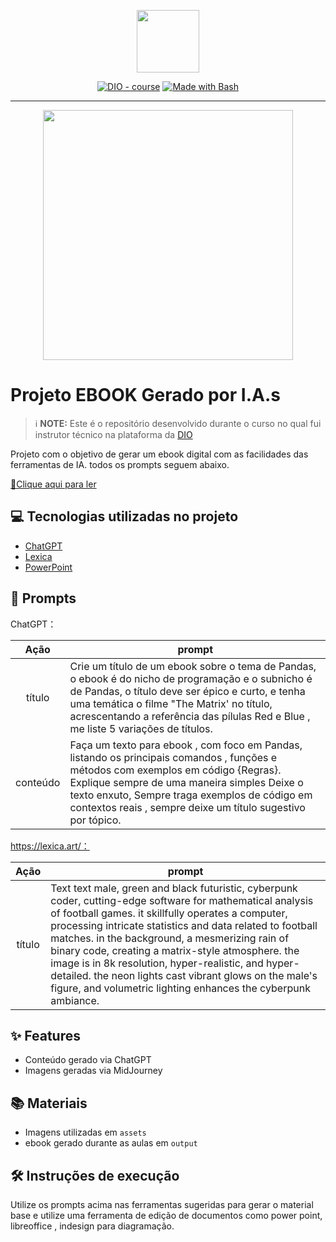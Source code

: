 <p align="center">
    <img width="100" src=".github/assets/banner.png">
</p>


<p align="center">
<a href="https://dio.me/"><img src="https://img.shields.io/badge/DIO-Course-28DA77?logo=youtube" alt="DIO - course"></a>
<a href="https://www.gnu.org/software/bash/" title="Go to Bash homepage"><img src="https://img.shields.io/badge/Prompt-Project-blue?logo=gnu-bash&amp;logoColor=white" alt="Made with Bash"></a></p>

-------


<p align="center">
<img 
    src="./assets/cover.jpeg"
    width="400"  
/>
</p>

# Projeto EBOOK Gerado por I.A.s


 > ℹ️ **NOTE:** Este é o repositório desenvolvido durante o curso no qual fui instrutor técnico na plataforma da [DIO](https://dio.me)

Projeto com o objetivo de gerar um ebook digital com as facilidades das ferramentas de IA. todos os prompts
seguem abaixo.

<a href="https://github.com/felipeAguiarCode/prompts-recipe-to-create-a-ebook/blob/main/output/ebook%20-%20css%20jedi%20output.pdf" title="View PDF now"> 📕Clique aqui para ler</a>

## 💻 Tecnologias utilizadas no projeto

- [ChatGPT](https://chat.openai.com/) 
- [Lexica](https://www.https:lexica.art/)
- [PowerPoint](https://www.microsoft.com/en/microsoft-365/powerpoint)

## 🧠 Prompts


ChatGPT：

|   Ação   | prompt                                                                                                                                                                                                                                                                         |
| :------: | ------------------------------------------------------------------------------------------------------------------------------------------------------------------------------------------------------------------------------------------------------------------------------ |
|  título  | Crie um título de um ebook sobre o tema de Pandas, o ebook é do nicho de programação e o subnicho é de Pandas, o título deve ser épico e curto, e tenha uma temática o filme "The Matrix' no título, acrescentando a referência das pílulas Red e Blue , me liste 5 variações de títulos.|
| conteúdo | Faça um texto para ebook , com foco em Pandas, listando os principais comandos , funções e métodos com exemplos em código {Regras}.  Explique sempre de uma maneira simples Deixe o texto enxuto, Sempre traga exemplos de código em contextos reais , sempre deixe um título sugestivo por tópico. |


https://lexica.art/：

|  Ação  | prompt                                                                                 |
| :----: | -------------------------------------------------------------------------------------- |
| título | Text text male, green and black futuristic, cyberpunk coder, cutting-edge software for mathematical analysis of football games. it skillfully operates a computer, processing intricate statistics and data related to football matches. in the background, a mesmerizing rain of binary code, creating a matrix-style atmosphere. the image is in 8k resolution, hyper-realistic, and hyper-detailed. the neon lights cast vibrant glows on the male's figure, and volumetric lighting enhances the cyberpunk ambiance. |

## ✨ Features

- Conteúdo gerado via ChatGPT
- Imagens geradas via MidJourney

## 📚 Materiais

- Imagens utilizadas em `assets`
- ebook gerado durante as aulas em `output`

## 🛠️ Instruções de execução

Utilize os prompts acima nas ferramentas sugeridas para gerar o material base e utilize uma ferramenta de edição de documentos como power point, libreoffice , indesign para diagramação.



